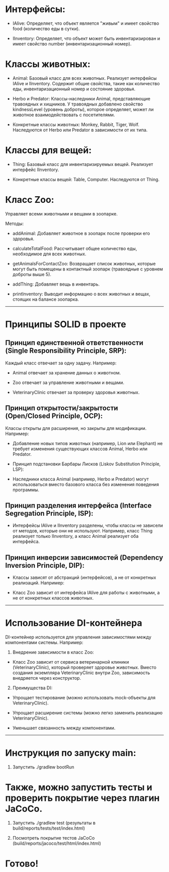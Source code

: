 # Интерфейсы:

- IAlive: Определяет, что объект является "живым" и имеет свойство food (количество еды в сутки).

- IInventory: Определяет, что объект может быть инвентаризирован и имеет свойство number (инвентаризационный номер).

# Классы животных:

- Animal: Базовый класс для всех животных. Реализует интерфейсы IAlive и IInventory. Содержит общие свойства, такие как количество еды, инвентаризационный номер и состояние здоровья.

- Herbo и Predator: Классы-наследники Animal, представляющие травоядных и хищников. У травоядных добавлено свойство kindnessLevel (уровень доброты), которое определяет, может ли животное взаимодействовать с посетителями.

- Конкретные классы животных: Monkey, Rabbit, Tiger, Wolf. Наследуются от Herbo или Predator в зависимости от их типа.

# Классы для вещей:

- Thing: Базовый класс для инвентаризируемых вещей. Реализует интерфейс IInventory.

- Конкретные классы вещей: Table, Computer. Наследуются от Thing.

# Класс Zoo:

Управляет всеми животными и вещами в зоопарке.

Методы:

- addAnimal: Добавляет животное в зоопарк после проверки его здоровья.

- calculateTotalFood: Рассчитывает общее количество еды, необходимое для всех животных.

- getAnimalsForContactZoo: Возвращает список животных, которые могут быть помещены в контактный зоопарк (травоядные с уровнем доброты выше 5).

- addThing: Добавляет вещь в инвентарь.

- printInventory: Выводит информацию о всех животных и вещах, стоящих на балансе зоопарка.

---

# Принципы SOLID в проекте

## Принцип единственной ответственности (Single Responsibility Principle, SRP):

Каждый класс отвечает за одну задачу. Например:

- Animal отвечает за хранение данных о животном.

- Zoo отвечает за управление животными и вещами.

- VeterinaryClinic отвечает за проверку здоровья животных.

## Принцип открытости/закрытости (Open/Closed Principle, OCP):

Классы открыты для расширения, но закрыты для модификации. Например:

- Добавление новых типов животных (например, Lion или Elephant) не требует изменения существующих классов Animal, Herbo или Predator.

- Принцип подстановки Барбары Лисков (Liskov Substitution Principle, LSP):

- Наследники класса Animal (например, Herbo и Predator) могут использоваться вместо базового класса без изменения поведения программы.

## Принцип разделения интерфейса (Interface Segregation Principle, ISP):

- Интерфейсы IAlive и IInventory разделены, чтобы классы не зависели от методов, которые они не используют. Например, класс Thing реализует только IInventory, а класс Animal реализует оба интерфейса.

## Принцип инверсии зависимостей (Dependency Inversion Principle, DIP):

- Классы зависят от абстракций (интерфейсов), а не от конкретных реализаций. Например:

- Класс Zoo зависит от интерфейса IAlive для работы с животными, а не от конкретных классов животных.

---

# Использование DI-контейнера

DI-контейнер используется для управления зависимостями между компонентами системы. Например:

1. Внедрение зависимости в класс Zoo:

- Класс Zoo зависит от сервиса ветеринарной клиники (VeterinaryClinic), который проверяет здоровье животных. Вместо создания экземпляра VeterinaryClinic внутри Zoo, зависимость внедряется через конструктор.

2. Преимущества DI:

- Упрощает тестирование (можно использовать mock-объекты для VeterinaryClinic).

- Упрощает расширение системы (можно легко заменить реализацию VeterinaryClinic).

- Уменьшает связанность между компонентами.

---

# Инструкция по запуску main: 

1. Запустить ./gradlew bootRun

# Также, можно запустить тесты и проверить покрытие через плагин JaCoCo.

1. Запустить ./gradlew test (результаты в build/reports/tests/test/index.html)

2. Посмотреть покрытие тестов JaCoCo (build/reports/jacoco/test/html/index.html)

# Готово!